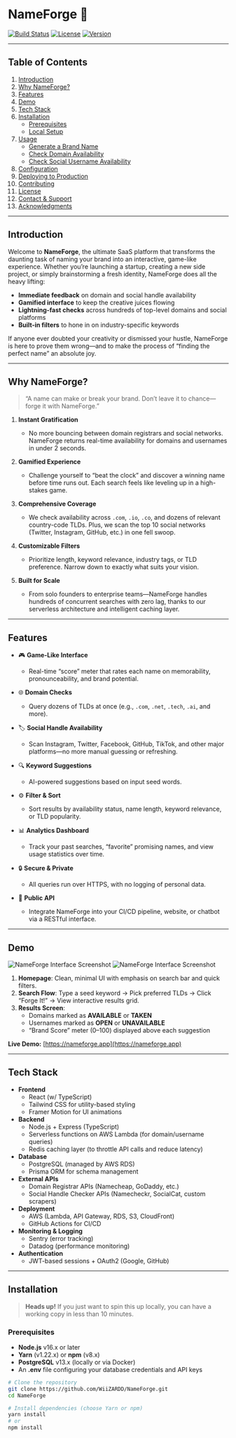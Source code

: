 # NameForge 🚀

[![Build Status](https://img.shields.io/badge/build-passing-brightgreen.svg)](https://github.com/WiiZARDD/NameForge)
[![License](https://img.shields.io/badge/license-MIT-blue.svg)](LICENSE)
[![Version](https://img.shields.io/badge/version-1.0.0-orange.svg)](https://github.com/WiiZARDD/WiiZARDD/releases)

---

## Table of Contents

1. [Introduction](#introduction)  
2. [Why NameForge?](#why-nameforge)  
3. [Features](#features)  
4. [Demo](#demo)  
5. [Tech Stack](#tech-stack)  
6. [Installation](#installation)  
   - [Prerequisites](#prerequisites)  
   - [Local Setup](#local-setup)  
7. [Usage](#usage)  
   - [Generate a Brand Name](#generate-a-brand-name)  
   - [Check Domain Availability](#check-domain-availability)  
   - [Check Social Username Availability](#check-social-username-availability)  
8. [Configuration](#configuration)  
9. [Deploying to Production](#deploying-to-production)  
10. [Contributing](#contributing)  
11. [License](#license)  
12. [Contact & Support](#contact--support)  
13. [Acknowledgments](#acknowledgments)  

---

## Introduction

Welcome to **NameForge**, the ultimate SaaS platform that transforms the daunting task of naming your brand into an interactive, game-like experience. Whether you’re launching a startup, creating a new side project, or simply brainstorming a fresh identity, NameForge does all the heavy lifting:

- **Immediate feedback** on domain and social handle availability  
- **Gamified interface** to keep the creative juices flowing  
- **Lightning-fast checks** across hundreds of top-level domains and social platforms  
- **Built-in filters** to hone in on industry-specific keywords  

If anyone ever doubted your creativity or dismissed your hustle, NameForge is here to prove them wrong—and to make the process of “finding the perfect name” an absolute joy.

---

## Why NameForge?

> “A name can make or break your brand. Don’t leave it to chance—forge it with NameForge.”

1. **Instant Gratification**  
   - No more bouncing between domain registrars and social networks. NameForge returns real-time availability for domains and usernames in under 2 seconds.

2. **Gamified Experience**  
   - Challenge yourself to “beat the clock” and discover a winning name before time runs out. Each search feels like leveling up in a high-stakes game.

3. **Comprehensive Coverage**  
   - We check availability across `.com`, `.io`, `.co`, and dozens of relevant country-code TLDs. Plus, we scan the top 10 social networks (Twitter, Instagram, GitHub, etc.) in one fell swoop.

4. **Customizable Filters**  
   - Prioritize length, keyword relevance, industry tags, or TLD preference. Narrow down to exactly what suits your vision.

5. **Built for Scale**  
   - From solo founders to enterprise teams—NameForge handles hundreds of concurrent searches with zero lag, thanks to our serverless architecture and intelligent caching layer.

---

## Features

- 🎮 **Game-Like Interface**  
  - Real-time “score” meter that rates each name on memorability, pronounceability, and brand potential.  

- 🌐 **Domain Checks**  
  - Query dozens of TLDs at once (e.g., `.com`, `.net`, `.tech`, `.ai`, and more).  

- 🏷️ **Social Handle Availability**  
  - Scan Instagram, Twitter, Facebook, GitHub, TikTok, and other major platforms—no more manual guessing or refreshing.  

- 🔍 **Keyword Suggestions**  
  - AI-powered suggestions based on input seed words.  

- ⚙️ **Filter & Sort**  
  - Sort results by availability status, name length, keyword relevance, or TLD popularity.  

- 📊 **Analytics Dashboard**  
  - Track your past searches, “favorite” promising names, and view usage statistics over time.  

- 🔒 **Secure & Private**  
  - All queries run over HTTPS, with no logging of personal data.  

- 🔄 **Public API**  
  - Integrate NameForge into your CI/CD pipeline, website, or chatbot via a RESTful interface.  

---

## Demo

![NameForge Interface Screenshot](https://i.imgur.com/pdfBrRF.png)
![NameForge Interface Screenshot](https://i.imgur.com/0OzECuk.png)

1. **Homepage**: Clean, minimal UI with emphasis on search bar and quick filters.  
2. **Search Flow**: Type a seed keyword → Pick preferred TLDs → Click “Forge It!” → View interactive results grid.  
3. **Results Screen**:  
   - Domains marked as **AVAILABLE** or **TAKEN**  
   - Usernames marked as **OPEN** or **UNAVAILABLE**  
   - “Brand Score” meter (0–100) displayed above each suggestion  

**Live Demo:** [https://nameforge.app](https://nameforge.app)

---

## Tech Stack

- **Frontend**  
  - React (w/ TypeScript)  
  - Tailwind CSS for utility-based styling  
  - Framer Motion for UI animations  
- **Backend**  
  - Node.js + Express (TypeScript)  
  - Serverless functions on AWS Lambda (for domain/username queries)  
  - Redis caching layer (to throttle API calls and reduce latency)  
- **Database**  
  - PostgreSQL (managed by AWS RDS)  
  - Prisma ORM for schema management  
- **External APIs**  
  - Domain Registrar APIs (Namecheap, GoDaddy, etc.)  
  - Social Handle Checker APIs (Namecheckr, SocialCat, custom scrapers)  
- **Deployment**  
  - AWS (Lambda, API Gateway, RDS, S3, CloudFront)  
  - GitHub Actions for CI/CD  
- **Monitoring & Logging**  
  - Sentry (error tracking)  
  - Datadog (performance monitoring)  
- **Authentication**  
  - JWT-based sessions + OAuth2 (Google, GitHub)  

---

## Installation

> **Heads up!** If you just want to spin this up locally, you can have a working copy in less than 10 minutes.

### Prerequisites

- **Node.js** v16.x or later  
- **Yarn** (v1.22.x) or **npm** (v8.x)  
- **PostgreSQL** v13.x (locally or via Docker)  
- An **.env** file configuring your database credentials and API keys  

```bash
# Clone the repository
git clone https://github.com/WiiZARDD/NameForge.git
cd NameForge

# Install dependencies (choose Yarn or npm)
yarn install
# or
npm install
